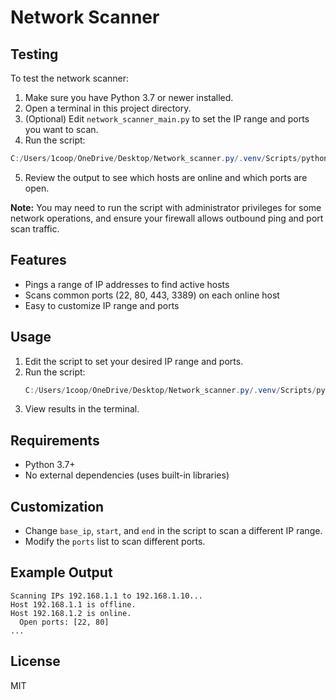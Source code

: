 # Network Scanner

## Testing

To test the network scanner:

1. Make sure you have Python 3.7 or newer installed.
2. Open a terminal in this project directory.
3. (Optional) Edit `network_scanner_main.py` to set the IP range and ports you want to scan.
4. Run the script:
  ```powershell
  C:/Users/1coop/OneDrive/Desktop/Network_scanner.py/.venv/Scripts/python.exe network_scanner_main.py
  ```
5. Review the output to see which hosts are online and which ports are open.

**Note:** You may need to run the script with administrator privileges for some network operations, and ensure your firewall allows outbound ping and port scan traffic.

## Features
- Pings a range of IP addresses to find active hosts
- Scans common ports (22, 80, 443, 3389) on each online host
- Easy to customize IP range and ports

## Usage
1. Edit the script to set your desired IP range and ports.
2. Run the script:
   ```powershell
   C:/Users/1coop/OneDrive/Desktop/Network_scanner.py/.venv/Scripts/python.exe network_scanner_main.py
   ```
3. View results in the terminal.

## Requirements
- Python 3.7+
- No external dependencies (uses built-in libraries)

## Customization
- Change `base_ip`, `start`, and `end` in the script to scan a different IP range.
- Modify the `ports` list to scan different ports.

## Example Output
```
Scanning IPs 192.168.1.1 to 192.168.1.10...
Host 192.168.1.1 is offline.
Host 192.168.1.2 is online.
  Open ports: [22, 80]
...
```

## License
MIT
